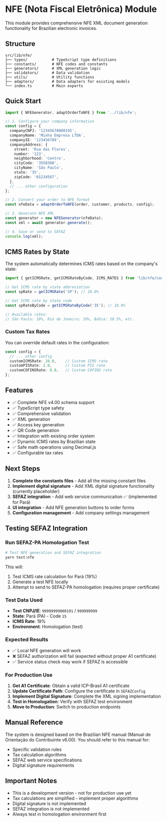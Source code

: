 # NFE (Nota Fiscal Eletrônica) Module

This module provides comprehensive NFE XML document generation functionality for Brazilian electronic invoices.

## Structure

```
src/lib/nfe/
├── types/           # TypeScript type definitions
├── constants/       # NFE codes and constants
├── generators/      # XML generation logic
├── validators/      # Data validation
├── utils/           # Utility functions
├── adapters/        # Data adapters for existing models
└── index.ts         # Main exports
```

## Quick Start

```typescript
import { NFEGenerator, adaptOrderToNFE } from '../lib/nfe';

// 1. Configure your company information
const config = {
  companyCNPJ: '12345678000195',
  companyName: 'Minha Empresa LTDA',
  companyIE: '123456789',
  companyAddress: {
    street: 'Rua das Flores',
    number: '123',
    neighborhood: 'Centro',
    cityCode: '3550308',
    cityName: 'São Paulo',
    state: '35',
    zipCode: '01234567',
  },
  // ... other configuration
};

// 2. Convert your order to NFE format
const nfeData = adaptOrderToNFE(order, customer, products, config);

// 3. Generate NFE XML
const generator = new NFEGenerator(nfeData);
const xml = await generator.generate();

// 4. Save or send to SEFAZ
console.log(xml);
```

## ICMS Rates by State

The system automatically determines ICMS rates based on the company's state:

```typescript
import { getICMSRate, getICMSRateByCode, ICMS_RATES } from 'lib/nfe/constants';

// Get ICMS rate by state abbreviation
const spRate = getICMSRate('SP'); // 18.0%

// Get ICMS rate by state code
const spRateByCode = getICMSRateByCode('35'); // 18.0%

// Available rates:
// São Paulo: 18%, Rio de Janeiro: 20%, Bahia: 20.5%, etc.
```

### Custom Tax Rates

You can override default rates in the configuration:

```typescript
const config = {
  // ... other config
  customICMSRate: 20.0,    // Custom ICMS rate
  customPISRate: 2.0,      // Custom PIS rate  
  customCOFINSRate: 8.0,   // Custom COFINS rate
};
```

## Features

- ✅ Complete NFE v4.00 schema support
- ✅ TypeScript type safety
- ✅ Comprehensive validation
- ✅ XML generation
- ✅ Access key generation
- ✅ QR Code generation
- ✅ Integration with existing order system
- ✅ Dynamic ICMS rates by Brazilian state
- ✅ Safe math operations using Decimal.js
- ✅ Configurable tax rates

## Next Steps

1. **Complete the constants files** - Add all the missing constant files
2. **Implement digital signature** - Add XML digital signature functionality (currently placeholder)
3. **SEFAZ integration** - Add web service communication ✅ (implemented for Pará)
4. **UI integration** - Add NFE generation buttons to order forms
5. **Configuration management** - Add company settings management

## Testing SEFAZ Integration

### Run SEFAZ-PA Homologation Test

```bash
# Test NFE generation and SEFAZ integration
yarn test:nfe
```

This will:
1. Test ICMS rate calculation for Pará (19%)
2. Generate a test NFE locally
3. Attempt to send to SEFAZ-PA homologation (requires proper certificate)

### Test Data Used

- **Test CNPJ/IE**: `99999999000191` / `999999999`
- **State**: Pará (PA) - Code `15`
- **ICMS Rate**: 19%
- **Environment**: Homologation (test)

### Expected Results

- ✅ Local NFE generation will work
- ❌ SEFAZ authorization will fail (expected without proper A1 certificate)
- ✅ Service status check may work if SEFAZ is accessible

### For Production Use

1. **Get A1 Certificate**: Obtain a valid ICP-Brasil A1 certificate
2. **Update Certificate Path**: Configure the certificate in `SEFAZConfig`
3. **Implement Digital Signature**: Complete the XML signing implementation
4. **Test in Homologation**: Verify with SEFAZ test environment
5. **Move to Production**: Switch to production endpoints

## Manual Reference

The system is designed based on the Brazilian NFE manual (Manual de Orientação do Contribuinte v6.00). You should refer to this manual for:

- Specific validation rules
- Tax calculation algorithms
- SEFAZ web service specifications
- Digital signature requirements

## Important Notes

- This is a development version - not for production use yet
- Tax calculations are simplified - implement proper algorithms
- Digital signature is not implemented
- SEFAZ integration is not implemented
- Always test in homologation environment first 